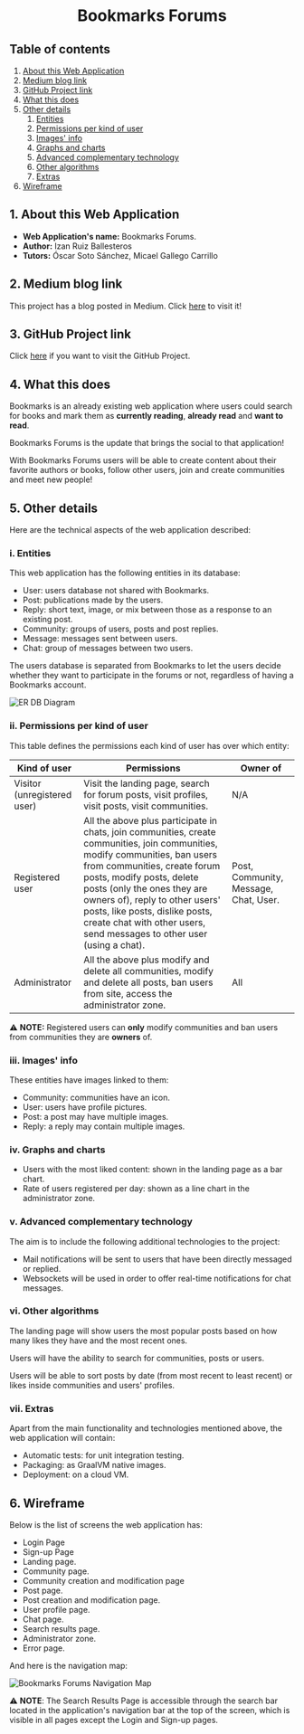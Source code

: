 <h1 align="center">    
Bookmarks Forums    
</h1>  


<h2 align="left">    
Table of contents    
</h2>  

1. [About this Web Application](https://github.com/codeurjc-students/2024-Bookmarks-Forums?tab=readme-ov-file#1-about-this-web-application)
2. [Medium blog link](https://github.com/codeurjc-students/2024-Bookmarks-Forums?tab=readme-ov-file#2-medium-blog-link)
3. [GitHub Project link](https://github.com/codeurjc-students/2024-Bookmarks-Forums?tab=readme-ov-file#3-github-project-link)
4. [What this does](https://github.com/codeurjc-students/2024-Bookmarks-Forums?tab=readme-ov-file#4-what-this-does)
5. [Other details](https://github.com/codeurjc-students/2024-Bookmarks-Forums?tab=readme-ov-file#5-other-details)
   1. [Entities](https://github.com/codeurjc-students/2024-Bookmarks-Forums?tab=readme-ov-file#i-entities)
   2. [Permissions per kind of user](https://github.com/codeurjc-students/2024-Bookmarks-Forums?tab=readme-ov-file#ii-permissions-per-kind-of-user)
   3. [Images' info](https://github.com/codeurjc-students/2024-Bookmarks-Forums?tab=readme-ov-file#iii-images-info)
   4. [Graphs and charts](https://github.com/codeurjc-students/2024-Bookmarks-Forums?tab=readme-ov-file#iv-graphs-and-charts)
   5. [Advanced complementary technology](https://github.com/codeurjc-students/2024-Bookmarks-Forums?tab=readme-ov-file#v-advanced-complementary-technology)
   6. [Other algorithms](https://github.com/codeurjc-students/2024-Bookmarks-Forums?tab=readme-ov-file#vi-other-algorithms)
   7. [Extras](https://github.com/codeurjc-students/2024-Bookmarks-Forums?tab=readme-ov-file#vii-extras)
7. [Wireframe](https://github.com/codeurjc-students/2024-Bookmarks-Forums?tab=readme-ov-file#6-wireframe)

## 1. About this Web Application

- **Web Application's name:** Bookmarks Forums.
- **Author:** Izan Ruiz Ballesteros
- **Tutors:** Óscar Soto Sánchez, Micael Gallego Carrillo



## 2. Medium blog link

This project has a blog posted in Medium. Click [here](https://medium.com/@izanrb) to visit it!



## 3. GitHub Project link

Click [here](https://github.com/codeurjc-students/2024-Bookmarks-Forums) if you want to visit the GitHub Project.



## 4. What this does

Bookmarks is an already existing web application where users could search for books and mark them as **currently reading**, **already read** and **want to read**.

Bookmarks Forums is the update that brings the social to that application!

With Bookmarks Forums users will be able to create content about their favorite authors or books, follow other users, join and create communities and meet new people!



## 5. Other details

Here are the technical aspects of the web application described:



### i. Entities

This web application has the following entities in its database:

- User: users database not shared with Bookmarks.
- Post: publications made by the users.
- Reply: short text, image, or mix between those as a response to an existing post.
- Community: groups of users, posts and post replies.
- Message: messages sent between users.
- Chat: group of messages between two users.

The users database is separated from Bookmarks to let the users decide whether they want to participate in the forums or not, regardless of having a Bookmarks account.

![ER DB Diagram](https://github.com/user-attachments/assets/b09bc8af-5a64-46e9-a440-86be834c69c7)


### ii. Permissions per kind of user

This table defines the permissions each kind of user has over which entity:

| Kind of user                | Permissions                                                  | Owner of                              |
| --------------------------- | ------------------------------------------------------------ | ------------------------------------- |
| Visitor (unregistered user) | Visit the landing page, search for forum posts, visit profiles, visit posts, visit communities. | N/A                                   |
| Registered user             | All the above plus participate in chats, join communities, create communities, join communities, modify communities, ban users from communities, create forum posts, modify posts, delete posts (only the ones they are owners of), reply to other users' posts, like posts, dislike posts, create chat with other users, send messages to other user (using a chat). | Post, Community, Message, Chat, User. |
| Administrator               | All the above plus modify and delete all communities, modify and delete all posts, ban users from site, access the administrator zone. | All                                   |

⚠️ **NOTE:** Registered users can **only** modify communities and ban users from communities they are **owners** of.



### iii. Images' info

These entities have images linked to them:

* Community: communities have an icon.
* User: users have profile pictures.
* Post: a post may have multiple images.
* Reply: a reply may contain multiple images.



### iv. Graphs and charts

- Users with the most liked content: shown in the landing page as a bar chart.
- Rate of users registered per day: shown as a line chart in the administrator zone.



### v. Advanced complementary technology

The aim is to include the following additional technologies to the project:

- Mail notifications will be sent to users that have been directly messaged or replied.
- Websockets will be used in order to offer real-time notifications for chat messages.



### vi. Other algorithms

The landing page will show users the most popular posts based on how many likes they have and the most recent ones.

Users will have the ability to search for communities, posts or users.

Users will be able to sort posts by date (from most recent to least recent) or likes inside communities and users' profiles.



### vii. Extras

Apart from the main functionality and technologies mentioned above, the web application will contain:

- Automatic tests: for unit integration testing.
- Packaging: as GraalVM native images.
- Deployment: on a cloud VM.



## 6. Wireframe

Below is the list of screens the web application has:

- Login Page
- Sign-up Page
- Landing page.
- Community page.
- Community creation and modification page
- Post page.
- Post creation and modification page.
- User profile page.
- Chat page.
- Search results page.
- Administrator zone.
- Error page.

And here is the navigation map:

![Bookmarks Forums Navigation Map](https://github.com/user-attachments/assets/64abd20b-b7b3-431e-a35f-6a121ddf0c87)

⚠️ **NOTE**: The Search Results Page is accessible through the search bar located in the application's navigation bar at the top of the screen, which is visible in all pages except the Login and Sign-up pages.
